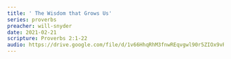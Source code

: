 ```yaml
---
title: ' The Wisdom that Grows Us'
series: proverbs
preacher: will-snyder
date: 2021-02-21
scripture: Proverbs 2:1-22
audio: https://drive.google.com/file/d/1v66HhqRhM3fnwREqvgwl90r5ZIOx9vRW/view
---
```

